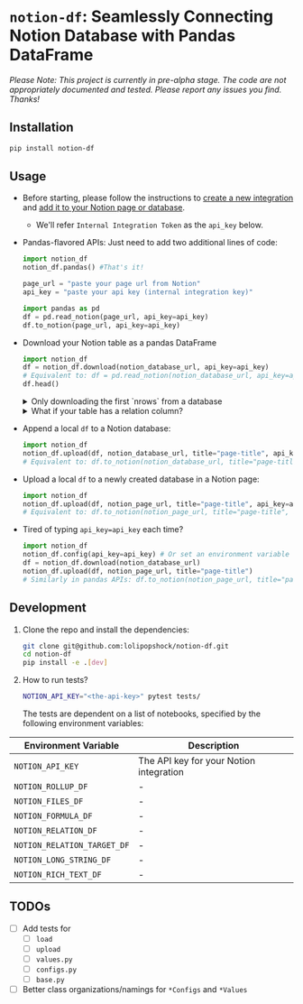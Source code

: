 # `notion-df`: Seamlessly Connecting Notion Database with Pandas DataFrame

*Please Note: This project is currently in pre-alpha stage. The code are not appropriately documented and tested. Please report any issues you find. Thanks!*

## Installation

```bash
pip install notion-df
```

## Usage

- Before starting, please follow the instructions to [create a new integration](https://www.notion.com/my-integrations) and [add it to your Notion page or database](https://developers.notion.com/docs/getting-started#step-2-share-a-database-with-your-integration). 
    - We'll refer `Internal Integration Token` as the `api_key` below.

- Pandas-flavored APIs: Just need to add two additional lines of code:
    ```python
    import notion_df
    notion_df.pandas() #That's it!
    
    page_url = "paste your page url from Notion"
    api_key = "paste your api key (internal integration key)"
    
    import pandas as pd
    df = pd.read_notion(page_url, api_key=api_key)
    df.to_notion(page_url, api_key=api_key)
    ```

- Download your Notion table as a pandas DataFrame
    ```python
    import notion_df
    df = notion_df.download(notion_database_url, api_key=api_key)
    # Equivalent to: df = pd.read_notion(notion_database_url, api_key=api_key)
    df.head()
    ```
    <details>
    <summary>Only downloading the first `nrows` from a database</summary>
    
    ```python
    df = notion_df.download(notion_database_url, nrows=nrows) #e.g., 10
    ```

    </details>
    
    <details>
    <summary>What if your table has a relation column?</summary>
    
    ```python
    df = notion_df.download(notion_database_url, 
                            resolve_relation_values=True)
    ```
    The `resolve_relation_values=True` will automatically resolve the linking for all the relation columns whose target can be accessed by the current notion integration.

    In details, let's say the `"test"` column in df is a relation column in Notion. 
    1. When `resolve_relation_values=False`, the return results for that column will be a list of UUIDs of the target page: `['65e04f11-xxxx', 'b0ffcb4b-xxxx', ]`. 
    2.  When `resolve_relation_values=True`, the return results for that column will be a list of regular strings corresponding to the name column of the target pages: `['page1', 'page2', ]`. 

    </details>

- Append a local `df` to a Notion database:

    ```python
    import notion_df
    notion_df.upload(df, notion_database_url, title="page-title", api_key=api_key)
    # Equivalent to: df.to_notion(notion_database_url, title="page-title", api_key=api_key)
    ```

- Upload a local `df` to a newly created database in a Notion page:
    
    ```python
    import notion_df
    notion_df.upload(df, notion_page_url, title="page-title", api_key=api_key)
    # Equivalent to: df.to_notion(notion_page_url, title="page-title", api_key=api_key)
    ```

- Tired of typing `api_key=api_key` each time?

    ```python
    import notion_df
    notion_df.config(api_key=api_key) # Or set an environment variable `NOTION_API_KEY`
    df = notion_df.download(notion_database_url)
    notion_df.upload(df, notion_page_url, title="page-title")
    # Similarly in pandas APIs: df.to_notion(notion_page_url, title="page-title")
    ```

## Development 

1. Clone the repo and install the dependencies:
    ```bash
    git clone git@github.com:lolipopshock/notion-df.git
    cd notion-df
    pip install -e .[dev]
    ```
2. How to run tests?
    ```bash
    NOTION_API_KEY="<the-api-key>" pytest tests/
    ```
    The tests are dependent on a list of notebooks, specified by the following environment variables:
    
| Environment Variable        | Description                             |
| --------------------------- | --------------------------------------- |
| `NOTION_API_KEY`            | The API key for your Notion integration |
| `NOTION_ROLLUP_DF`          | -                                       |
| `NOTION_FILES_DF`           | -                                       |
| `NOTION_FORMULA_DF`         | -                                       |
| `NOTION_RELATION_DF`        | -                                       |
| `NOTION_RELATION_TARGET_DF` | -                                       |
| `NOTION_LONG_STRING_DF`     | -                                       |
| `NOTION_RICH_TEXT_DF`       | -                                       |
    

## TODOs

- [ ] Add tests for
    - [ ] `load` 
    - [ ] `upload` 
    - [ ] `values.py`
    - [ ] `configs.py`
    - [ ] `base.py`
- [ ] Better class organizations/namings for `*Configs` and `*Values`

